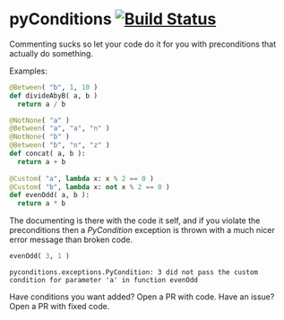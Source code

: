 pyConditions [![Build Status](https://travis-ci.org/streed/pyConditions.png?branch=master)](https://travis-ci.org/streed/pyConditions)
============

Commenting sucks so let your code do it for you with preconditions that actually do something.

Examples:

```python
@Between( "b", 1, 10 )
def divideAbyB( a, b )
  return a / b

@NotNone( "a" )
@Between( "a", "a", "n" )
@NotNone( "b" )
@Between( "b", "n", "z" )
def concat( a, b ):
  return a + b
  
@Custom( "a", lambda x: x % 2 == 0 )
@Custom( "b", lambda x: not x % 2 == 0 )
def evenOdd( a, b ):
  return a * b
```

The documenting is there with the code it self, and if you violate the preconditions then a
_PyCondition_ exception is thrown with a much nicer error message than broken code.

```python
evenOdd( 3, 1 )
```

    pyconditions.exceptions.PyCondition: 3 did not pass the custom condition for parameter 'a' in function evenOdd

Have conditions you want added? Open a PR with code.
Have an issue? Open a PR with fixed code.
